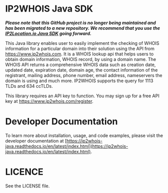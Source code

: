 IP2WHOIS Java SDK
=================

 **_Please note that this GitHub project is no longer being maintained and has been migrated to a new repository. We recommend that you use the [IP2Location.io Java SDK](https://github.com/ip2location/ip2location-io-java) going forward._**
 
This Java library enables user to easily implement the checking of WHOIS information for a particular domain into their solution using the API from https://www.ip2whois.com. It is a WHOIS lookup api that helps users to obtain domain information, WHOIS record, by using a domain name. The WHOIS API returns a comprehensive WHOIS data such as creation date, updated date, expiration date, domain age, the contact information of the registrant, mailing address, phone number, email address, nameservers the domain is using and much more. IP2WHOIS supports the query for 1113 TLDs and 634 ccTLDs.

This library requires an API key to function. You may sign up for a free API key at https://www.ip2whois.com/register.

Developer Documentation
=====================

To learn more about installation, usage, and code examples, please visit the developer documentation at [https://ip2whois-java.readthedocs.io/en/latest/index.html](https://ip2whois-java.readthedocs.io/en/latest/index.html).

LICENCE
=====================
See the LICENSE file.
